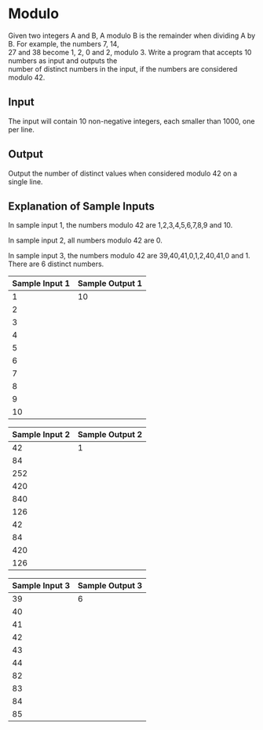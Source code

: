 # Modulo

Given two integers A and B, A modulo B is the remainder when dividing A by B. For example, the numbers 7, 14,\
27 and 38 become 1, 2, 0 and 2, modulo 3. Write a program that accepts 10 numbers as input and outputs the\
number of distinct numbers in the input, if the numbers are considered modulo 42.

## Input

The input will contain 10 non-negative integers, each smaller than 1000, one per line.

## Output

Output the number of distinct values when considered modulo 42 on a single line.

## Explanation of Sample Inputs
In sample input 1, the numbers modulo 42 are 1,2,3,4,5,6,7,8,9 and 10.

In sample input 2, all numbers modulo 42 are 0.

In sample input 3, the numbers modulo 42 are 39,40,41,0,1,2,40,41,0 and 1. There are 6 distinct numbers.

| Sample Input 1 | Sample Output 1 |
| ---            | ---             |
| 1              | 10              |
| 2              |                 |
| 3              |                 |
| 4              |                 |
| 5              |                 |
| 6              |                 |
| 7              |                 |
| 8              |                 |
| 9              |                 |
| 10             |                 |

| Sample Input 2 | Sample Output 2 |
| ---            | ---             |
| 42             | 1               |
| 84             |                 |
| 252            |                 |
| 420            |                 |
| 840            |                 |
| 126            |                 |
| 42             |                 |
| 84             |                 |
| 420            |                 |
| 126            |                 |

| Sample Input 3 | Sample Output 3 |
| ---            | ---             |
| 39             | 6               |
| 40             |                 |
| 41             |                 |
| 42             |                 |
| 43             |                 |
| 44             |                 |
| 82             |                 |
| 83             |                 |
| 84             |                 |
| 85             |                 |